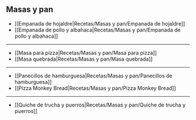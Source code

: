 ## Masas y pan

- [[Empanada de hojaldre|Recetas/Masas y pan/Empanada de hojaldre]]
- [[Empanada de pollo y albahaca|Recetas/Masas y pan/Empanada de pollo y albahaca]]

- - -

- [[Masa para pizza|Recetas/Masas y pan/Masa para pizza]]
- [[Masa quebrada|Recetas/Masas y pan/Masa quebrada]]

- - -

- [[Panecillos de hamburguesa|Recetas/Masas y pan/Panecillos de hamburguesa]]
- [[Pizza Monkey Bread|Recetas/Masas y pan/Pizza Monkey Bread]]

- - -

- [[Quiche de trucha y puerros|Recetas/Masas y pan/Quiche de trucha y puerros]]